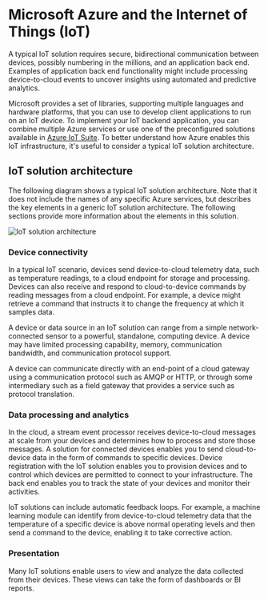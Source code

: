 # Microsoft Azure and the Internet of Things (IoT)

A typical IoT solution requires secure, bidirectional communication between devices, possibly numbering in the millions, and an application back end. Examples of application back end functionality might include processing device-to-cloud events to uncover insights using automated and predictive analytics.

Microsoft provides a set of libraries, supporting multiple languages and hardware platforms, that you can use to develop client applications to run on an IoT device. To implement your IoT backend application, you can combine multiple Azure services or use one of the preconfigured solutions available in [Azure IoT Suite][]. To better understand how Azure enables this IoT infrastructure, it's useful to consider a typical IoT solution architecture.

## IoT solution architecture

The following diagram shows a typical IoT solution architecture. Note that it does not include the names of any specific Azure services, but describes the key elements in a generic IoT solution architecture. The following sections provide more information about the elements in this solution.

![IoT solution architecture][img-solution-architecture]

### Device connectivity

In a typical IoT scenario, devices send device-to-cloud telemetry data, such as temperature readings, to a cloud endpoint for storage and processing. Devices can also receive and respond to cloud-to-device commands by reading messages from a cloud endpoint. For example, a device might retrieve a command that instructs it to change the frequency at which it samples data.

A device or data source in an IoT solution can range from a simple network-connected sensor to a powerful, standalone, computing device. A device may have limited processing capability, memory, communication bandwidth, and communication protocol support.

A device can communicate directly with an end-point of a cloud gateway using a communication protocol such as AMQP or HTTP, or through some intermediary such as a field gateway that provides a service such as protocol translation.

### Data processing and analytics

In the cloud, a stream event processor receives device-to-cloud messages at scale from your devices and determines how to process and store those messages. A solution for connected devices enables you to send cloud-to-device data in the form of commands to specific devices. Device registration with the IoT solution enables you to provision devices and to control which devices are permitted to connect to your infrastructure. The back end enables you to track the state of your devices and monitor their activities.

IoT solutions can include automatic feedback loops. For example, a machine learning module can identify from device-to-cloud telemetry data that the temperature of a specific device is above normal operating levels and then send a command to the device, enabling it to take corrective action.

### Presentation

Many IoT solutions enable users to view and analyze the data collected from their devices. These views can take the form of dashboards or BI reports.

[img-solution-architecture]: ./media/iot-azure-and-iot/iot-reference-architecture.png

[lnk-machinelearning]: http://azure.microsoft.com/services/machine-learning/
[Azure IoT Suite]: http://azure.microsoft.com/solutions/iot